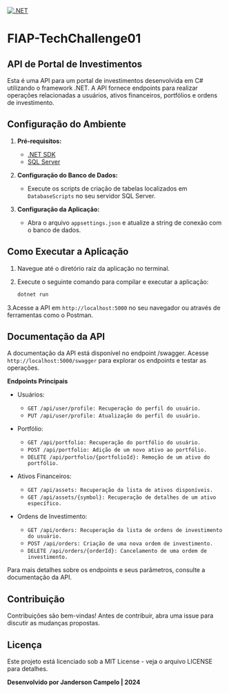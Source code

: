 [![.NET](https://github.com/jandersoncampelo/FIAP-TechChallenge/actions/workflows/dotnet.yml/badge.svg)](https://github.com/jandersoncampelo/FIAP-TechChallenge/actions/workflows/dotnet.yml)
# FIAP-TechChallenge01
## API de Portal de Investimentos

Esta é uma API para um portal de investimentos desenvolvida em C# utilizando o framework .NET. A API fornece endpoints para realizar operações relacionadas a usuários, ativos financeiros, portfólios e ordens de investimento.

## Configuração do Ambiente

1. **Pré-requisitos:**
   - [.NET SDK](https://dotnet.microsoft.com/download)
   - [SQL Server](https://www.microsoft.com/sql-server/)

2. **Configuração do Banco de Dados:**
   - Execute os scripts de criação de tabelas localizados em `DatabaseScripts` no seu servidor SQL Server.

3. **Configuração da Aplicação:**
   - Abra o arquivo `appsettings.json` e atualize a string de conexão com o banco de dados.

## Como Executar a Aplicação

1. Navegue até o diretório raiz da aplicação no terminal.

2. Execute o seguinte comando para compilar e executar a aplicação:
   ```bash
   dotnet run
3.Acesse a API em `http://localhost:5000` no seu navegador ou através de ferramentas como o Postman.

## Documentação da API
A documentação da API está disponível no endpoint /swagger. Acesse `http://localhost:5000/swagger` para explorar os endpoints e testar as operações.

**Endpoints Principais**
- Usuários:

  - `GET /api/user/profile: Recuperação do perfil do usuário.`
  - `PUT /api/user/profile: Atualização do perfil do usuário.`

- Portfólio:

  - `GET /api/portfolio: Recuperação do portfólio do usuário.`
  - `POST /api/portfolio: Adição de um novo ativo ao portfólio.`
  - `DELETE /api/portfolio/{portfolioId}: Remoção de um ativo do portfólio.`

- Ativos Financeiros:

  - `GET /api/assets: Recuperação da lista de ativos disponíveis.`
  - `GET /api/assets/{symbol}: Recuperação de detalhes de um ativo específico.`

- Ordens de Investimento:
  
  - `GET /api/orders: Recuperação da lista de ordens de investimento do usuário.`
  - `POST /api/orders: Criação de uma nova ordem de investimento.`
  - `DELETE /api/orders/{orderId}: Cancelamento de uma ordem de investimento.`
    
Para mais detalhes sobre os endpoints e seus parâmetros, consulte a documentação da API.

## Contribuição
Contribuições são bem-vindas! Antes de contribuir, abra uma issue para discutir as mudanças propostas.

## Licença
Este projeto está licenciado sob a MIT License - veja o arquivo LICENSE para detalhes.

**Desenvolvido por Janderson Campelo | 2024**
